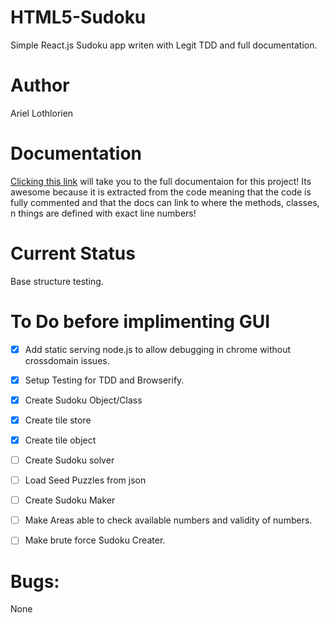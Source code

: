 # HTML5-Sudoku
Simple React.js Sudoku app writen with Legit TDD and full documentation.

# Author
Ariel Lothlorien

# Documentation
[Clicking this link](http://htmlpreview.github.io/?https://raw.githubusercontent.com/Eforen/HTML5-Sudoku/master/serve/docs/index.html) will take you to the full documentaion for this project! Its awesome because it is extracted from the code meaning that the code is fully commented and that the docs can link to where the methods, classes, n things are defined with exact line numbers!

# Current Status
Base structure testing.

# To Do before implimenting GUI
- [x] Add static serving node.js to allow debugging in chrome without crossdomain issues.
- [x] Setup Testing for TDD and Browserify.

- [x] Create Sudoku Object/Class
- [x] Create tile store
- [x] Create tile object

- [ ] Create Sudoku solver

- [ ] Load Seed Puzzles from json

- [ ] Create Sudoku Maker

- [ ] Make Areas able to check available numbers and validity of numbers.

- [ ] Make brute force Sudoku Creater.

# Bugs:
None